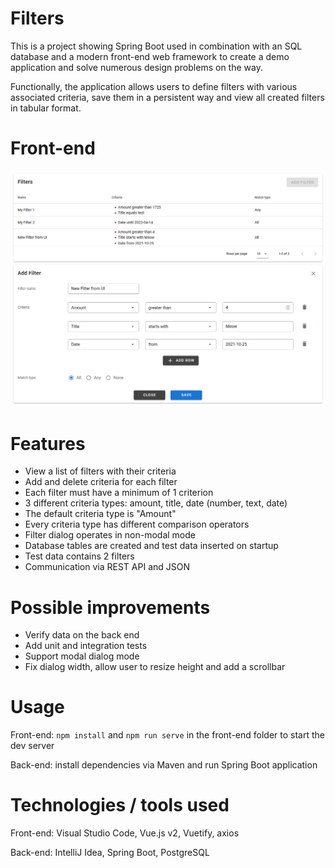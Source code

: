 # Filters
This is a project showing Spring Boot used in combination with an SQL database and a modern front-end web framework to create a demo application and solve numerous design problems on the way.

Functionally, the application allows users to define filters with various associated criteria, save them in a persistent way and view all created filters in tabular format.

# Front-end
![Filters page](/images/filters_page.png "Filters page")

# Features
* View a list of filters with their criteria
* Add and delete criteria for each filter
* Each filter must have a minimum of 1 criterion
* 3 different criteria types: amount, title, date (number, text, date)
* The default criteria type is "Amount"
* Every criteria type has different comparison operators
* Filter dialog operates in non-modal mode
* Database tables are created and test data inserted on startup
* Test data contains 2 filters
* Communication via REST API and JSON

# Possible improvements
* Verify data on the back end
* Add unit and integration tests
* Support modal dialog mode
* Fix dialog width, allow user to resize height and add a scrollbar

# Usage
Front-end: `npm install` and `npm run serve` in the front-end folder to start the dev server

Back-end: install dependencies via Maven and run Spring Boot application

# Technologies / tools used
Front-end: Visual Studio Code, Vue.js v2, Vuetify, axios

Back-end: IntelliJ Idea, Spring Boot, PostgreSQL
